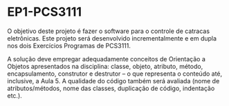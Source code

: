 # EP1-PCS3111
O objetivo deste projeto é fazer o software para o controle de catracas eletrônicas. Este projeto será desenvolvido incrementalmente e em dupla nos dois Exercícios Programas de PCS3111. 

A solução deve empregar adequadamente conceitos de Orientação a Objetos apresentados
na disciplina: classe, objeto, atributo, método, encapsulamento, construtor e destrutor – o
que representa o conteúdo até, inclusive, a Aula 5. A qualidade do código também será
avaliada (nome de atributos/métodos, nome das classes, duplicação de código, indentação
etc.). 